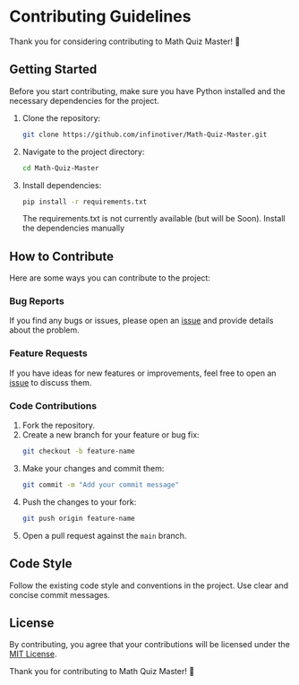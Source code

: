 # Contributing Guidelines

Thank you for considering contributing to Math Quiz Master! 🌟

## Getting Started

Before you start contributing, make sure you have Python installed and the necessary dependencies for the project.

1. Clone the repository:
   ```bash
   git clone https://github.com/infinotiver/Math-Quiz-Master.git
   ```

2. Navigate to the project directory:
   ```bash
   cd Math-Quiz-Master
   ```

3. Install dependencies:
   ```bash
   pip install -r requirements.txt
   ```
   The requirements.txt is not currently available (but will be Soon). Install the dependencies manually

## How to Contribute

Here are some ways you can contribute to the project:

### Bug Reports

If you find any bugs or issues, please open an [issue](https://github.com/infinotiver/Math-Quiz-Master/issues) and provide details about the problem.

### Feature Requests

If you have ideas for new features or improvements, feel free to open an [issue](https://github.com/infinotiver/Math-Quiz-Master/issues) to discuss them.

### Code Contributions

1. Fork the repository.
2. Create a new branch for your feature or bug fix:
   ```bash
   git checkout -b feature-name
   ```
3. Make your changes and commit them:
   ```bash
   git commit -m "Add your commit message"
   ```
4. Push the changes to your fork:
   ```bash
   git push origin feature-name
   ```
5. Open a pull request against the `main` branch.

## Code Style

Follow the existing code style and conventions in the project. Use clear and concise commit messages.

## License

By contributing, you agree that your contributions will be licensed under the [MIT License](LICENSE).

Thank you for contributing to Math Quiz Master! 🚀
